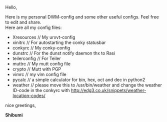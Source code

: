 Hello,

Here is my personal DWM-config and some other useful configs. Feel free to edit and share.  
Here are all my config files:
  
* Xresources // My urxvt-config
* xinitrc // For autostarting the conky statusbar
* conkyrc // My conky-config
* dunstrc // For the dunst notify daemon thx to Rasi
* teilerconfig // For Teiler 
* muttrc // My mutt config file
* crypto // Mutt with PGP
* vimrc // my vim config file
* pycalc // a simple calculator for bin, hex, oct and dec in python2
* weather // please move this to /usr/bin/weather and change the weather ID-code in
  the conkyrc with http://edg3.co.uk/snippets/weather-location-codes/

nice greetings,

**Shibumi**
